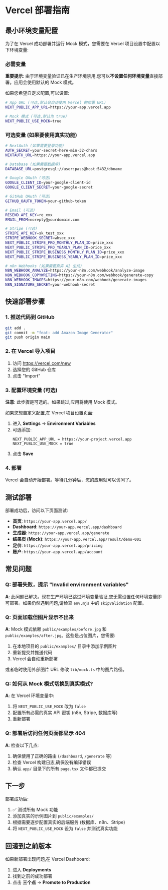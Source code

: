 # Vercel 部署指南

## 最小环境变量配置

为了在 Vercel 成功部署并运行 Mock 模式，您需要在 Vercel 项目设置中配置以下环境变量:

### 必需变量

**重要提示**: 由于环境变量验证已在生产环境禁用,您可以**不设置任何环境变量**直接部署。应用会使用默认的 Mock 模式。

如果您希望自定义配置,可以设置:

```bash
# App URL (可选,默认会自动使用 Vercel 的部署 URL)
NEXT_PUBLIC_APP_URL=https://your-app.vercel.app

# Mock 模式 (可选,默认为 true)
NEXT_PUBLIC_USE_MOCK=true
```

### 可选变量 (如果要使用真实功能)

```bash
# NextAuth (如果需要登录功能)
AUTH_SECRET=your-secret-here-min-32-chars
NEXTAUTH_URL=https://your-app.vercel.app

# Database (如果需要数据库)
DATABASE_URL=postgresql://user:pass@host:5432/dbname

# Google OAuth (可选)
GOOGLE_CLIENT_ID=your-google-client-id
GOOGLE_CLIENT_SECRET=your-google-secret

# GitHub OAuth (可选)
GITHUB_OAUTH_TOKEN=your-github-token

# Email (可选)
RESEND_API_KEY=re_xxx
EMAIL_FROM=noreply@yourdomain.com

# Stripe (可选)
STRIPE_API_KEY=sk_test_xxx
STRIPE_WEBHOOK_SECRET=whsec_xxx
NEXT_PUBLIC_STRIPE_PRO_MONTHLY_PLAN_ID=price_xxx
NEXT_PUBLIC_STRIPE_PRO_YEARLY_PLAN_ID=price_xxx
NEXT_PUBLIC_STRIPE_BUSINESS_MONTHLY_PLAN_ID=price_xxx
NEXT_PUBLIC_STRIPE_BUSINESS_YEARLY_PLAN_ID=price_xxx

# n8n Webhooks (如果需要真实 AI 生成)
N8N_WEBHOOK_ANALYZE=https://your-n8n.com/webhook/analyze-image
N8N_WEBHOOK_COPYWRITING=https://your-n8n.com/webhook/generate-copy
N8N_WEBHOOK_IMAGES=https://your-n8n.com/webhook/generate-images
N8N_SIGNATURE_SECRET=your-webhook-secret
```

## 快速部署步骤

### 1. 推送代码到 GitHub

```bash
git add .
git commit -m "feat: add Amazon Image Generator"
git push origin main
```

### 2. 在 Vercel 导入项目

1. 访问 https://vercel.com/new
2. 选择您的 GitHub 仓库
3. 点击 "Import"

### 3. 配置环境变量 (可选)

**注意**: 此步骤是可选的。如果跳过,应用将使用 Mock 模式。

如果您想自定义配置,在 Vercel 项目设置页面:

1. 进入 **Settings** → **Environment Variables**
2. 可选添加:
   ```
   NEXT_PUBLIC_APP_URL = https://your-project.vercel.app
   NEXT_PUBLIC_USE_MOCK = true
   ```
3. 点击 **Save**

### 4. 部署

Vercel 会自动开始部署。等待几分钟后，您的应用就可以访问了。

## 测试部署

部署成功后，访问以下页面测试:

- **首页**: `https://your-app.vercel.app/`
- **Dashboard**: `https://your-app.vercel.app/dashboard`
- **生成器**: `https://your-app.vercel.app/generate`
- **结果页 (Mock)**: `https://your-app.vercel.app/result/demo-001`
- **定价**: `https://your-app.vercel.app/pricing`
- **账户**: `https://your-app.vercel.app/account`

## 常见问题

### Q: 部署失败，提示 "Invalid environment variables"

**A**: 此问题已解决。现在生产环境已跳过环境变量验证,您无需设置任何环境变量即可部署。如果仍然遇到问题,请检查 `env.mjs` 中的 `skipValidation` 配置。

### Q: 页面加载但图片显示不出来

**A**: Mock 模式依赖 `public/examples/before.jpg` 和 `public/examples/after.jpg`。这些是占位图片，您需要:

1. 在本地项目的 `public/examples/` 目录中添加示例图片
2. 重新提交并推送代码
3. Vercel 会自动重新部署

或者临时使用外部图片 URL 修改 `lib/mock.ts` 中的图片路径。

### Q: 如何从 Mock 模式切换到真实模式?

**A**: 在 Vercel 环境变量中:

1. 将 `NEXT_PUBLIC_USE_MOCK` 改为 `false`
2. 配置所有必需的真实 API 密钥 (n8n, Stripe, 数据库等)
3. 重新部署

### Q: 部署后访问任何页面都显示 404

**A**: 检查以下几点:

1. 确保使用了正确的路由 (`/dashboard`, `/generate` 等)
2. 检查 Vercel 构建日志,确保没有编译错误
3. 确认 `app/` 目录下的所有 `page.tsx` 文件都已提交

## 下一步

部署成功后:

1. ✅ 测试所有 Mock 功能
2. 添加真实的示例图片到 `public/examples/`
3. 根据需要逐步配置真实的后端服务 (数据库、n8n、Stripe)
4. 将 `NEXT_PUBLIC_USE_MOCK` 设为 `false` 并测试真实功能

## 回滚到之前版本

如果新部署出现问题,在 Vercel Dashboard:

1. 进入 **Deployments**
2. 找到之前的成功部署
3. 点击 **三个点** → **Promote to Production**
